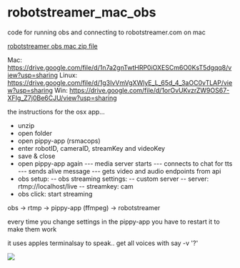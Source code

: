 # robotstreamer_mac_obs

code for running obs and connecting to robotstreamer.com on mac

[robotstreamer obs mac zip file](https://drive.google.com/file/d/1n7a2gnTwtHRP0iOXESCm6O0KsT5dgqq8/view?usp=sharing)

Mac: https://drive.google.com/file/d/1n7a2gnTwtHRP0iOXESCm6O0KsT5dgqq8/view?usp=sharing
Linux: https://drive.google.com/file/d/1g3IvVmVgXWlyE_L_65d_4_3aOC0vTLAP/view?usp=sharing
Win: https://drive.google.com/file/d/1orOvUKvzrZW9OS67-XFIg_Z7j0Be6CJU/view?usp=sharing

the instructions for the osx app...
- unzip
- open folder
- open pippy-app (rsmacops)
- enter robotID, cameraID, streamKey and videoKey
- save & close
- open pippy-app again 
--- media server starts
--- connects to chat for tts
--- sends alive message
--- gets video and audio endpoints from api
- obs setup:
-- obs streaming settings:
-- custom server
-- server: rtmp://localhost/live
-- streamkey: cam
- obs click: start streaming

obs ->  rtmp -> pippy-app (ffmpeg) ->  robotstreamer

every time you change settings in the pippy-app you have to restart it to make them work

it uses apples terminalsay to speak.. get all voices with say -v '?'






![](https://raw.githubusercontent.com/robotstreamer/robotstreamer_mac_obs/master/obs.png)
